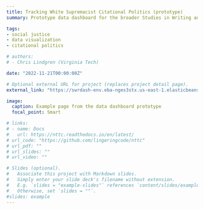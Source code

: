 ```yaml
---
title: Tracking White Supremacist Citational Politics (prototype)
summary: Prototype data dashboard for the broader Studies in Writing and Rhetoric (SWR) Citational Politics project. We will combine demographic data with citational data to help our discipline identify racist, sexist, and gender-based problems within our scholarship.

tags:
- social justice
- data visualization
- citational politics

# authors:
# - Chris Lindgren (Virginia Tech)

date: "2022-11-21T00:00:00Z"

# Optional external URL for project (replaces project detail page).
external_link: "https://swrdash-env.eba-nges3stx.us-east-1.elasticbeanstalk.com/"

image:
  caption: Example page from the data dashboard prototype
  focal_point: Smart

# links:
# - name: Docs
#   url: https://nttc.readthedocs.io/en/latest/
# url_code: "https://github.com/lingeringcode/nttc"
# url_pdf: ""
# url_slides: ""
# url_video: ""

# Slides (optional).
#   Associate this project with Markdown slides.
#   Simply enter your slide deck's filename without extension.
#   E.g. `slides = "example-slides"` references `content/slides/example-slides.md`.
#   Otherwise, set `slides = ""`.
#slides: example
---
```

